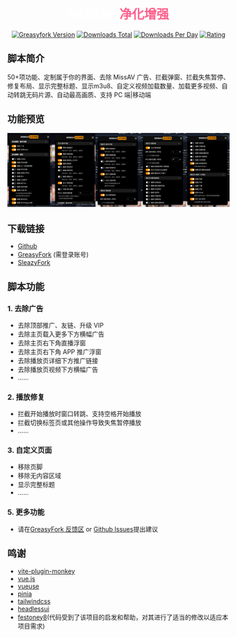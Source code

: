 <div align="center">
<h1><span style="color: rgb(255 255 255 / 1)">MISSAV</span>
<span style="color: rgb(254 98 142 / 1)">净化增强</span></h1>
<a href="https://greasyfork.org/zh-CN/scripts/519635"><img alt="Greasyfork Version" src="https://img.shields.io/greasyfork/v/519635?style=flat-square"></a>
<a href="https://greasyfork.org/zh-CN/scripts/519635"><img alt="Downloads Total" src="https://img.shields.io/greasyfork/dt/519635?style=flat-square"></a>
<a href="https://greasyfork.org/zh-CN/scripts/519635"><img alt="Downloads Per Day" src="https://img.shields.io/greasyfork/dd/519635?style=flat-square"></a>
<a href="https://greasyfork.org/zh-CN/scripts/519635"><img alt="Rating" src="https://img.shields.io/greasyfork/rating-count/519635?style=flat-square"></a>
</div>

## 脚本简介

50+项功能、定制属于你的界面、去除 MissAV 广告、拦截弹窗、拦截失焦暂停、修复布局、显示完整标题、显示m3u8、自定义视频加载数量、加载更多视频、自动转跳无码片源、自动最高画质、支持 PC 端|移动端

## 功能预览

![](../images/missav.png)

## 下载链接

-   [Github](https://raw.githubusercontent.com/GangPeter/pgscript/refs/heads/main/dist/missav.js)
-   [GreasyFork](https://greasyfork.org/scripts/519635) (需登录账号)
-   [SleazyFork](https://sleazyfork.org/scripts/519635)

## 脚本功能

### 1. 去除广告

-   去除顶部推广、友链、升级 VIP
-   去除主页载入更多下方横幅广告
-   去除主页右下角直播浮窗
-   去除主页右下角 APP 推广浮窗
-   去除播放页详细下方推广链接
-   去除播放页视频下方横幅广告
-   ......

### 2. 播放修复

-   拦截开始播放时窗口转跳、支持空格开始播放
-   拦截切换标签页或其他操作导致失焦暂停播放
-   ......

### 3. 自定义页面

-   移除页脚
-   移除无内容区域
-   显示完整标题
-   ......

### 5. 更多功能

-   请在[GreasyFork 反馈区](https://greasyfork.org/scripts/519635/feedback) or [Github Issues](https://github.com/GangPeter/pgscript/issues)提出建议

## 鸣谢

-   [vite-plugin-monkey](https://github.com/lisonge/vite-plugin-monkey)
-   [vue.js](https://vuejs.org/)
-   [vueuse](https://github.com/vueuse/vueuse)
-   [pinia](https://github.com/vuejs/pinia)
-   [tailwindcss](https://github.com/tailwindlabs/tailwindcss)
-   [headlessui](https://github.com/tailwindlabs/headlessui)
-   [festoney8](https://github.com/festoney8/bilibili-cleaner)(代码受到了该项目的启发和帮助，对其进行了适当的修改以适应本项目需求)
